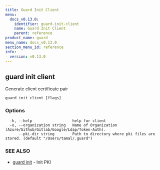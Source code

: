 ```yaml
---
title: Guard Init Client
menu:
  docs_v0.13.0:
    identifier: guard-init-client
    name: Guard Init Client
    parent: reference
product_name: guard
menu_name: docs_v0.13.0
section_menu_id: reference
info:
  version: v0.13.0
---
```


## guard init client

Generate client certificate pair

```
guard init client [flags]
```

### Options

```
  -h, --help                  help for client
  -o, --organization string   Name of Organization (Azure/Github/Gitlab/Google/Ldap/Token-Auth).
      --pki-dir string        Path to directory where pki files are stored. (default "/Users/tamal/.guard")
```

### SEE ALSO

* [guard init](/docs/v0.13.0/reference/guard_init)	 - Init PKI

